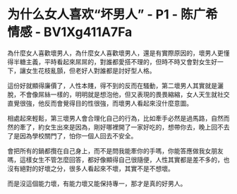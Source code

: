 # 为什么女人喜欢“坏男人” - P1 - 陈广希情感 - BV1Xg411A7Fa

為什麼女人喜歡壞男人，為什麼女人喜歡壞男人，還是有實際原因的，壞男人更懂得半糖主義，平時看起來屌屌的，對誰都愛搭不理的，但時不時又會對女生好一下，讓女生花枝亂顫，但老好人對誰都是討好型人格。

這份好就顯得廉價了，人性本賤，得不到的反而在騷動，第二壞男人其實就是灑脫，不會像屌絲一樣的，明明就是想泡他，但又表現的畏畏縮縮，女人天生就社交直覺很強，他反而會覺得目的性很強，而壞男人看起來沒什麼意圖。

相處起來輕鬆，第三壞男人會合理化自己的行為，比如牽手必然是過馬路，自然而然的牽了，約女生出來是因為，剛好哪裡開了一家好吃的，想帶你去，晚上回不去了是因為學校關門了，怕你一個人回去不安全。

會把所有的鍋都攬在自己身上，而不是問我能牽你的手嗎，你能答應做我女朋友嗎，這樣女生不管怎麼回答，都好像顯得自己很隨便，人性其實都是差不多的，也沒有絕對的好壞之分，很多人看起來不壞，其實不是不想壞。

而是沒這個能力壞，有能力壞又能保持專一，那才是真的好男人。